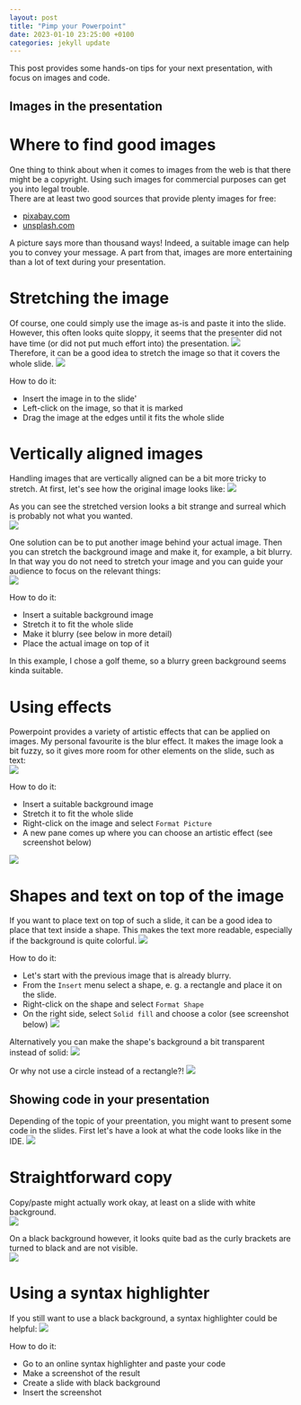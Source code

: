 ```yaml
---
layout: post
title: "Pimp your Powerpoint"
date: 2023-01-10 23:25:00 +0100
categories: jekyll update
---
```


This post provides some hands-on tips for your next presentation, with focus on images and code.

## Images in the presentation

# Where to find good images
One thing to think about when it comes to images from the web is that there might be a copyright. Using such images for commercial purposes can get you into legal trouble.<br>
There are at least two good sources that provide plenty images for free:

* [pixabay.com](www.pixabay.com)
* [unsplash.com](www.unsplash.com)

A picture says more than thousand ways! Indeed, a suitable image can help you to convey your message. A part from that, images are more entertaining than a lot of text during your presentation.

# Stretching the image
Of course, one could simply use the image as-is and paste it into the slide. However, this often looks quite sloppy, it seems that the presenter did not have time (or did not put much effort into) the presentation.
![](/assets/pimp-ppt/01-image-dump-small.png)
<br>Therefore, it can be a good idea to stretch the image so that it covers the whole slide.
![](/assets/pimp-ppt/02-image-stretched-small.png)

How to do it:

* Insert the image in to the slide'
* Left-click on the image, so that it is marked
* Drag the image at the edges until it fits the whole slide 

# Vertically aligned images
Handling images that are vertically aligned can be a bit more tricky to stretch. At first, let's see how the original image looks like:
![](/assets/pimp-ppt/03-vertical-image-original-small.png)

As you can see the stretched version looks a bit strange and surreal which is probably not what you wanted.<br>
![](/assets/pimp-ppt/04-image-vertical-stretched-small.png)

One solution can be to put another image behind your actual image. Then you can stretch the background image and make it, for example, a bit blurry.<br>
In that way you do not need to stretch your image and you can guide your audience to focus on the relevant things:<br>
![](/assets/pimp-ppt/05-image-vertical-blurred-background-small.png)

How to do it:

* Insert a suitable background image
* Stretch it to fit the whole slide
* Make it blurry (see below in more detail)
* Place the actual image on top of it

In this example, I chose a golf theme, so a blurry green background seems kinda suitable.

# Using effects
Powerpoint provides a variety of artistic effects that can be applied on images. My personal favourite is the blur effect. It makes the image look a bit fuzzy, so it gives more room for other elements on the slide, such as text:<br>
![](/assets/pimp-ppt/06-image-blur-small.png)

How to do it:

* Insert a suitable background image
* Stretch it to fit the whole slide
* Right-click on the image and select `Format Picture`
* A new pane comes up where you can choose an artistic effect (see screenshot below)

![](/assets/pimp-ppt/07-artistic-effect-small.png)

# Shapes and text on top of the image
If you want to place text on top of such a slide, it can be a good idea to place that text inside a shape. This makes the text more readable, especially if the background is quite colorful.
![](/assets/pimp-ppt/08-shape-over-image-solid.png)

How to do it:

* Let's start with the previous image that is already blurry.
* From the `Insert` menu select a shape, e. g. a rectangle and place it on the slide.
* Right-click on the shape and select `Format Shape`
* On the right side, select `Solid fill` and choose a color (see screenshot below)
![](/assets/pimp-ppt/09-shape-solid-color.png)

Alternatively you can make the shape's background a bit transparent instead of solid:
![](/assets/pimp-ppt/10-shape-over-image-transparent.png)

Or why not use a circle instead of a rectangle?!
![](/assets/pimp-ppt/11-shape-over-image-circle.png)

## Showing code in your presentation
Depending of the topic of your preentation, you might want to present some code in the slides.
First let's have a look at what the code looks like in the IDE.
![](/assets/pimp-ppt/12-original-code-from-intellij.png)
 
# Straightforward copy
Copy/paste might actually work okay, at least on a slide with white background.<br>
![](/assets/pimp-ppt/13-code-on-white-slide.png)

On a black background however, it looks quite bad as the curly brackets are turned to black and are not visible.<br>
![](/assets/pimp-ppt/14-code-on-black-slide.png)

# Using a syntax highlighter
If you still want to use a black background, a syntax highlighter could be helpful:
![](/assets/pimp-ppt/15-code-from-highlighter.png)

How to do it:

* Go to an online syntax highlighter and paste your code
* Make a screenshot of the result
* Create a slide with black background
* Insert the screenshot


